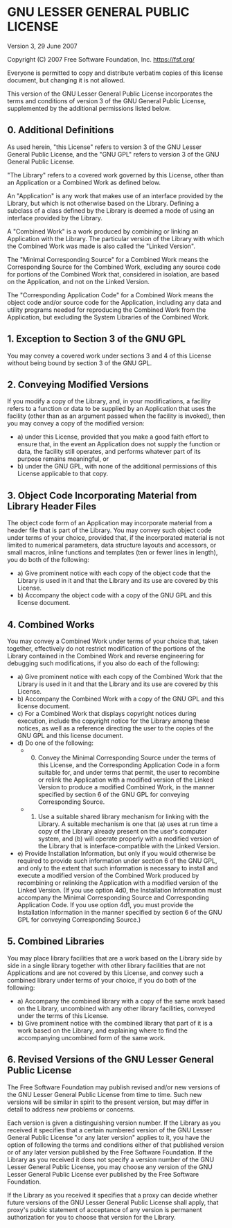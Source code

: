 # GNU LESSER GENERAL PUBLIC LICENSE

Version 3, 29 June 2007

Copyright (C) 2007 Free Software Foundation, Inc.
<https://fsf.org/>

Everyone is permitted to copy and distribute verbatim copies of this
license document, but changing it is not allowed.

This version of the GNU Lesser General Public License incorporates the
terms and conditions of version 3 of the GNU General Public License,
supplemented by the additional permissions listed below.

## 0. Additional Definitions

As used herein, "this License" refers to version 3 of the GNU Lesser
General Public License, and the "GNU GPL" refers to version 3 of the
GNU General Public License.

"The Library" refers to a covered work governed by this License, other
than an Application or a Combined Work as defined below.

An "Application" is any work that makes use of an interface provided
by the Library, but which is not otherwise based on the Library.
Defining a subclass of a class defined by the Library is deemed a mode
of using an interface provided by the Library.

A "Combined Work" is a work produced by combining or linking an
Application with the Library. The particular version of the Library
with which the Combined Work was made is also called the "Linked
Version".

The "Minimal Corresponding Source" for a Combined Work means the
Corresponding Source for the Combined Work, excluding any source code
for portions of the Combined Work that, considered in isolation, are
based on the Application, and not on the Linked Version.

The "Corresponding Application Code" for a Combined Work means the
object code and/or source code for the Application, including any data
and utility programs needed for reproducing the Combined Work from the
Application, but excluding the System Libraries of the Combined Work.

## 1. Exception to Section 3 of the GNU GPL

You may convey a covered work under sections 3 and 4 of this License
without being bound by section 3 of the GNU GPL.

## 2. Conveying Modified Versions

If you modify a copy of the Library, and, in your modifications, a
facility refers to a function or data to be supplied by an Application
that uses the facility (other than as an argument passed when the
facility is invoked), then you may convey a copy of the modified
version:

- a) under this License, provided that you make a good faith effort to
  ensure that, in the event an Application does not supply the
  function or data, the facility still operates, and performs whatever
  part of its purpose remains meaningful, or
- b) under the GNU GPL, with none of the additional permissions of
  this License applicable to that copy.

## 3. Object Code Incorporating Material from Library Header Files

The object code form of an Application may incorporate material from a
header file that is part of the Library. You may convey such object
code under terms of your choice, provided that, if the incorporated
material is not limited to numerical parameters, data structure
layouts and accessors, or small macros, inline functions and templates
(ten or fewer lines in length), you do both of the following:

- a) Give prominent notice with each copy of the object code that the
  Library is used in it and that the Library and its use are covered
  by this License.
- b) Accompany the object code with a copy of the GNU GPL and this
  license document.

## 4. Combined Works

You may convey a Combined Work under terms of your choice that, taken
together, effectively do not restrict modification of the portions of
the Library contained in the Combined Work and reverse engineering for
debugging such modifications, if you also do each of the following:

- a) Give prominent notice with each copy of the Combined Work that
  the Library is used in it and that the Library and its use are
  covered by this License.
- b) Accompany the Combined Work with a copy of the GNU GPL and this
  license document.
- c) For a Combined Work that displays copyright notices during
  execution, include the copyright notice for the Library among these
  notices, as well as a reference directing the user to the copies of
  the GNU GPL and this license document.
- d) Do one of the following:
    - 0) Convey the Minimal Corresponding Source under the terms of
      this License, and the Corresponding Application Code in a form
      suitable for, and under terms that permit, the user to recombine
      or relink the Application with a modified version of the Linked
      Version to produce a modified Combined Work, in the manner
      specified by section 6 of the GNU GPL for conveying
      Corresponding Source.
    - 1) Use a suitable shared library mechanism for linking with the
      Library. A suitable mechanism is one that (a) uses at run time a
      copy of the Library already present on the user's computer
      system, and (b) will operate properly with a modified version of
      the Library that is interface-compatible with the Linked
      Version.
- e) Provide Installation Information, but only if you would otherwise
  be required to provide such information under section 6 of the GNU
  GPL, and only to the extent that such information is necessary to
  install and execute a modified version of the Combined Work produced
  by recombining or relinking the Application with a modified version
  of the Linked Version. (If you use option 4d0, the Installation
  Information must accompany the Minimal Corresponding Source and
  Corresponding Application Code. If you use option 4d1, you must
  provide the Installation Information in the manner specified by
  section 6 of the GNU GPL for conveying Corresponding Source.)

## 5. Combined Libraries

You may place library facilities that are a work based on the Library
side by side in a single library together with other library
facilities that are not Applications and are not covered by this
License, and convey such a combined library under terms of your
choice, if you do both of the following:

- a) Accompany the combined library with a copy of the same work based
  on the Library, uncombined with any other library facilities,
  conveyed under the terms of this License.
- b) Give prominent notice with the combined library that part of it
  is a work based on the Library, and explaining where to find the
  accompanying uncombined form of the same work.

## 6. Revised Versions of the GNU Lesser General Public License

The Free Software Foundation may publish revised and/or new versions
of the GNU Lesser General Public License from time to time. Such new
versions will be similar in spirit to the present version, but may
differ in detail to address new problems or concerns.

Each version is given a distinguishing version number. If the Library
as you received it specifies that a certain numbered version of the
GNU Lesser General Public License "or any later version" applies to
it, you have the option of following the terms and conditions either
of that published version or of any later version published by the
Free Software Foundation. If the Library as you received it does not
specify a version number of the GNU Lesser General Public License, you
may choose any version of the GNU Lesser General Public License ever
published by the Free Software Foundation.

If the Library as you received it specifies that a proxy can decide
whether future versions of the GNU Lesser General Public License shall
apply, that proxy's public statement of acceptance of any version is
permanent authorization for you to choose that version for the
Library.
